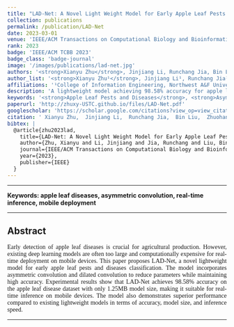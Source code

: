 ```yaml
---
title: "LAD-Net: A Novel Light Weight Model for Early Apple Leaf Pests and Diseases Classification"
collection: publications
permalink: /publication/LAD-Net
date: 2023-03-01
venue: 'IEEE/ACM Transactions on Computational Biology and Bioinformatics'
rank: 2023
badge: 'IEEE/ACM TCBB 2023'
badge_class: 'badge-journal'
image: '/images/publications/lad-net.jpg'
authors: '<strong>Xianyu Zhu</strong>, Jinjiang Li, Runchang Jia, Bin Liu, Zhuohan Yao, Aihong Yuan, Yingqiu Huo, Haixi Zhang'
author_list: '<strong>Xianyu Zhu¹</strong>, Jinjiang Li¹, Runchang Jia¹, Bin Liu¹, Zhuohan Yao¹, Aihong Yuan², Yingqiu Huo¹, Haixi Zhang¹'
affiliations: '¹College of Information Engineering, Northwest A&F University, Yangling, China<br>²College of Mechanical and Electronic Engineering, Northwest A&F University, Yangling, China'
description: 'A lightweight model achieving 98.58% accuracy for apple leaf disease recognition with only 1.25MB size, enabling real-time diagnosis on mobile devices.'
keywords: '<strong>Apple Leaf Pests and Diseases</strong>, <strong>Asymmetric Convolution</strong>, <strong>Dilated Convolution</strong>, <strong>Real-Time Inference</strong>, <strong>Convolutional Neural Networks</strong>, <strong>Deep Learning</strong>'
paperurl: 'http://zhuxy-USTC.github.io/files/LAD-Net.pdf'
googlescholar: 'https://scholar.google.com/citations?view_op=view_citation&hl=en&user=DHVjR2oAAAAJ&citation_for_view=DHVjR2oAAAAJ:u5HHmVD_uO8C'
citation: ' Xianyu Zhu,  Jinjiang Li,  Runchang Jia,  Bin Liu,  Zhuohan Yao,  Aihong Yuan,  Yingqiu Huo,  Haixi Zhang, &quot;LAD-Net: A Novel Light Weight Model for Early Apple Leaf Pests and Diseases Classification.&quot; IEEE/ACM Transactions on Computational Biology and Bioinformatics, 2023.'
bibtex: |
  @article{zhu2023lad,
    title={LAD-Net: A Novel Light Weight Model for Early Apple Leaf Pests and Diseases Classification},
    author={Zhu, Xianyu and Li, Jinjiang and Jia, Runchang and Liu, Bin and Yao, Zhuohan and Yuan, Aihong and Huo, Yingqiu and Zhang, Haixi},
    journal={IEEE/ACM Transactions on Computational Biology and Bioinformatics},
    year={2023},
    publisher={IEEE}
  }
---
```



--------

**Keywords: apple leaf diseases, asymmetric convolution, real-time inference, mobile deployment**


--------

## Abstract
<div style="font-family: 'Times New Roman', Times, serif;">
<p style="text-align: justify;">
Early detection of apple leaf diseases is crucial for agricultural production. However, existing deep learning models are often too large and computationally expensive for real-time deployment on mobile devices. This paper proposes LAD-Net, a novel lightweight model for early apple leaf pests and diseases classification. The model incorporates asymmetric convolution and dilated convolution to reduce parameters while maintaining high accuracy. Experimental results show that LAD-Net achieves 98.58% accuracy on the apple leaf disease dataset with only 1.25MB model size, making it suitable for real-time inference on mobile devices. The model also demonstrates superior performance compared to existing lightweight models in terms of accuracy, model size, and inference speed.
</p>
</div>


--------
